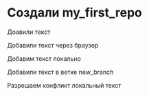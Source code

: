 # Создали my_first_repo 

Доавили текст

Добавили текст через браузер

Добавим текст локально

Добавили текст в ветке new_branch

Разрешаем конфликт локальный текст

